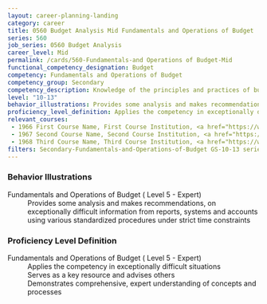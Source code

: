 ```yaml
---
layout: career-planning-landing
category: career
title: 0560 Budget Analysis Mid Fundamentals and Operations of Budget
series: 560
job_series: 0560 Budget Analysis
career_level: Mid
permalink: /cards/560-Fundamentals-and Operations of Budget-Mid
functional_competency_designation: Budget
competency: Fundamentals and Operations of Budget
competency_group: Secondary
competency_description: Knowledge of the principles and practices of budget administration and analysis; including preparing, justifying, reporting on, and executing the budget; and the relationships among program, budget, accounting, and reporting systems
level: "10-13"
behavior_illustrations: Provides some analysis and makes recommendations, on exceptionally difficult information from reports, systems and accounts using various standardized procedures under strict time constraints
proficiency_level_definition: Applies the competency in exceptionally difficult situations ? Serves as a key resource and advises others ? Demonstrates comprehensive, expert understanding of concepts and processes
relevant_courses: 
 - 1966 First Course Name, First Course Institution, <a href="https://www.cfo.gov">www.cfo.gov</a>
 - 1967 Second Course Name, Second Course Institution, <a href="https://www.cfo.gov">www.cfo.gov</a>
 - 1968 Third Course Name, Third Course Institution, <a href="https://www.cfo.gov">www.cfo.gov</a>
filters: Secondary-Fundamentals-and-Operations-of-Budget GS-10-13 series-0560
---
```


<div class="desktop:grid-col-6 margin-y-205">
  <div class="border-top-05 bg-white padding-2 shadow-5 height-full members-hover border-1px border-gray-30 border-top-orange radius-lg">
    <h3>Behavior Illustrations</h3>
    <dl class="text-base"><dt>Fundamentals and Operations of Budget ( Level 5 - Expert)</dt><dd>Provides some analysis and makes recommendations, on exceptionally difficult information from reports, systems and accounts using various standardized procedures under strict time constraints</dd></dl>
  </div>
</div>
<div class="desktop:grid-col-6 margin-y-205">
  <div class="border-top-05 bg-white padding-2 shadow-5 height-full members-hover border-1px border-gray-30 border-top-orange radius-lg">
    <h3>Proficiency Level Definition</h3>
    <dl class="text-base"><dt>Fundamentals and Operations of Budget ( Level 5 - Expert)</dt><dd>Applies the competency in exceptionally difficult situations </dd><dd> Serves as a key resource and advises others </dd><dd> Demonstrates comprehensive, expert understanding of concepts and processes</dd></dl>
  </div>
</div>